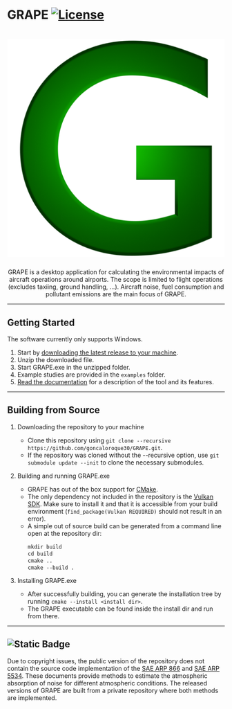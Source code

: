 # GRAPE [![License](https://img.shields.io/github/license/goncaloroque30/GRAPE)](LICENSE)

<h1 align="center">
    <img src="res/Icon/GrapeIcon512.png" alt="GRAPE">
</h1>

<p align="center">
    GRAPE is a desktop application for calculating the environmental impacts of aircraft operations around airports. The scope is limited to flight operations (excludes taxiing, ground handling, ...). Aircraft noise, fuel consumption and pollutant emissions are the main focus of GRAPE.
</p>

---

## Getting Started

The software currently only supports Windows.

1. Start by [downloading the latest release to your machine](https://github.com/goncaloroque30/GRAPE/releases/latest/GRAPE.zip).
2. Unzip the downloaded file.
3. Start GRAPE.exe in the unzipped folder.
4. Example studies are provided in the `examples` folder.
5. [Read the documentation](https://goncaloroque30.github.io/GRAPE-Docs/) for a description of the tool and its features.

---

## Building from Source

1. Downloading the repository to your machine

    - Clone this repository using `git clone --recursive https://github.com/goncaloroque30/GRAPE.git`.
    - If the repository was cloned without the --recursive option, use `git submodule update --init` to clone the necessary submodules.

2. Building and running GRAPE.exe
    - GRAPE has out of the box support for [CMake](https://cmake.org).
    - The only dependency not included in the repository is the [Vulkan SDK](https://vulkan.lunarg.com/sdk). Make sure to install it and that it is accessible from your build environment (`find_package(Vulkan REQUIRED)` should not result in an error).
    - A simple out of source build can be generated from a command line open at the repository dir:
        ```
        mkdir build
        cd build
        cmake ..
        cmake --build .
        ```

3. Installing GRAPE.exe
    - After successfully building, you can generate the installation tree by running `cmake --install <install dir>`.
    - The GRAPE executable can be found inside the install dir and run from there.

---

## ![Static Badge](https://img.shields.io/badge/Warning-FFFF00)

Due to copyright issues, the public version of the repository does not contain the source code implementation of the [SAE ARP 866](https://www.sae.org/standards/content/arp866b/) and [SAE ARP 5534](https://www.sae.org/standards/content/arp5534/). These documents provide methods to estimate the atmospheric absorption of noise for different atmospheric conditions. The released versions of GRAPE are built from a private repository where both methods are implemented.
